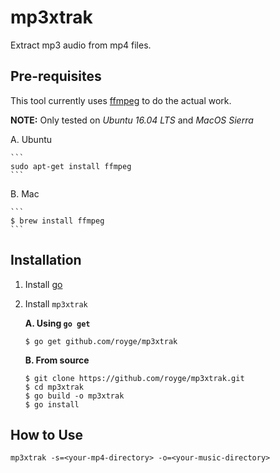 # mp3xtrak

Extract mp3 audio from mp4 files.

## Pre-requisites

This tool currently uses [ffmpeg](https://www.ffmpeg.org/) to do the actual work.

**NOTE:** Only tested on *Ubuntu 16.04 LTS* and *MacOS Sierra*

A. Ubuntu

	```
	sudo apt-get install ffmpeg
	```

B. Mac

	```
	$ brew install ffmpeg
	```

## Installation

1. Install [go](https://golang.org)

1. Install `mp3xtrak`

	**A. Using `go get`**

	```
	$ go get github.com/royge/mp3xtrak
	```

	**B. From source**

	```
	$ git clone https://github.com/royge/mp3xtrak.git
	$ cd mp3xtrak
	$ go build -o mp3xtrak
	$ go install
	```

## How to Use

```
mp3xtrak -s=<your-mp4-directory> -o=<your-music-directory>
```
